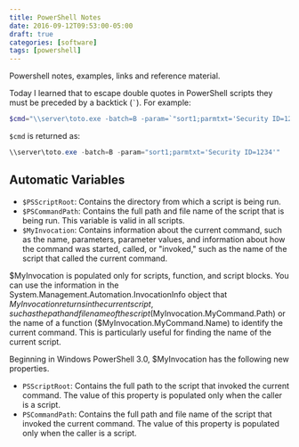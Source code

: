 ```yaml
---
title: PowerShell Notes
date: 2016-09-12T09:53:00-05:00
draft: true
categories: [software]
tags: [powershell]
---
```


Powershell notes, examples, links and reference material.
<!--more-->

Today I learned that to escape double quotes in PowerShell scripts they must be preceded by a backtick (`` ` ``). For example:

```ps1
$cmd="\\server\toto.exe -batch=B -param=`"sort1;parmtxt='Security ID=1234'`""
```

`$cmd` is returned as:

```ps1
\\server\toto.exe -batch=B -param="sort1;parmtxt='Security ID=1234'"
```

## Automatic Variables

- `$PSScriptRoot`: Contains the directory from which a script is being run.
- `$PSCommandPath`: Contains the full path and file name of the script that is being run. This variable is valid in all scripts.
- `$MyInvocation`: Contains information about the current command, such as the name, parameters, parameter values, and information about how the command was started, called, or "invoked," such as the name of the script that called the current command.

$MyInvocation is populated only for scripts, function, and script blocks. You can use the information in the System.Management.Automation.InvocationInfo object that $MyInvocation returns in the current script, such as the path
and file name of the script ($MyInvocation.MyCommand.Path) or the name of a function ($MyInvocation.MyCommand.Name) to identify the current command. This is particularly useful for finding the name of the current script.

Beginning in Windows PowerShell 3.0, $MyInvocation has the following new properties.

- `PSScriptRoot`: Contains the full path to the script that invoked the current command. The value of this property is populated only when the caller is a script.
- `PSCommandPath`: Contains the full path and file name of the script that invoked the current command. The value of this property is populated only when the caller is a script.